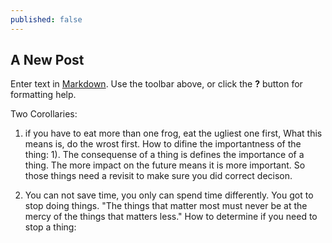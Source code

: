 ```yaml
---
published: false
---
```


## A New Post

Enter text in [Markdown](http://daringfireball.net/projects/markdown/). Use the toolbar above, or click the **?** button for formatting help.

Two Corollaries:
1. if you have to eat more than one frog, eat the ugliest one first, What this means is, do the wrost first.
   How to difine the importantness of the thing:
   1). The consequense of a thing is defines the importance of a thing. The more impact on the future means it is more important. So those things need a revisit to make sure you did correct decison.

2. You can not save time, you only can spend time differently. You got to stop doing things.
 "The things that matter most must never be at the mercy of the things that matters less."
 	How to determine if you need to stop a thing:
    

